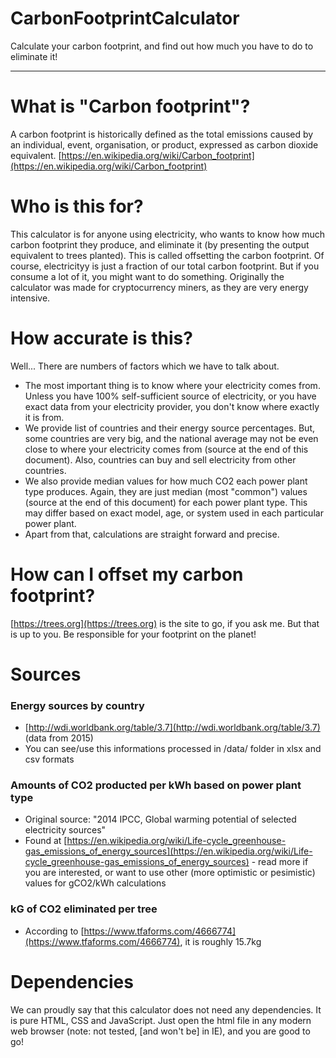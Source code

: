 # CarbonFootprintCalculator
Calculate your carbon footprint, and find out how much you have to do to eliminate it!

___

# What is "Carbon footprint"?
A carbon footprint is historically defined as the total emissions caused by an individual, event, organisation, or product, expressed as carbon dioxide equivalent.
[https://en.wikipedia.org/wiki/Carbon_footprint](https://en.wikipedia.org/wiki/Carbon_footprint)

# Who is this for?

This calculator is for anyone using electricity, who wants to know how much carbon footprint they produce, and eliminate it (by presenting the output equivalent to trees planted). This is called offsetting the carbon footprint. Of course, electricityy is just a fraction of our total carbon footprint. But if you consume a lot of it, you might want to do something. Originally the calculator was made for cryptocurrency miners, as they are very energy intensive.

# How accurate is this?

Well... There are numbers of factors which we have to talk about. 

- The most important thing is to know where your electricity comes from. Unless you have 100% self-sufficient source of electricity, or you have exact data from your electricity provider, you don't know where exactly it is from. 
- We provide list of countries and their energy source percentages. But, some countries are very big, and the national average may not be even close to where your electricity comes from (source at the end of this document). Also, countries can buy and sell electricity from other countries. 
- We also provide median values for how much CO2 each power plant type produces. Again, they are just median (most "common") values (source at the end of this document) for each power plant type. This may differ based on exact model, age, or system used in each particular power plant. 
- Apart from that, calculations are straight forward and precise.

# How can I offset my carbon footprint?

[https://trees.org](https://trees.org) is the site to go, if you ask me. But that is up to you. Be responsible for your footprint on the planet!


# Sources

### Energy sources by country
- [http://wdi.worldbank.org/table/3.7](http://wdi.worldbank.org/table/3.7) (data from 2015)
- You can see/use this informations processed in /data/ folder in xlsx and csv formats

### Amounts of CO2 producted per kWh based on power plant type
- Original source: "2014 IPCC, Global warming potential of selected electricity sources"
- Found at [https://en.wikipedia.org/wiki/Life-cycle_greenhouse-gas_emissions_of_energy_sources](https://en.wikipedia.org/wiki/Life-cycle_greenhouse-gas_emissions_of_energy_sources) - read more if you are interested, or want to use other (more optimistic or pesimistic) values for gCO2/kWh calculations

### kG of CO2 eliminated per tree
- According to [https://www.tfaforms.com/4666774](https://www.tfaforms.com/4666774), it is roughly 15.7kg

# Dependencies

We can proudly say that this calculator does not need any dependencies. It is pure HTML, CSS and JavaScript. Just open the html file in any modern web browser (note: not tested, [and won't be] in IE), and you are good to go!
